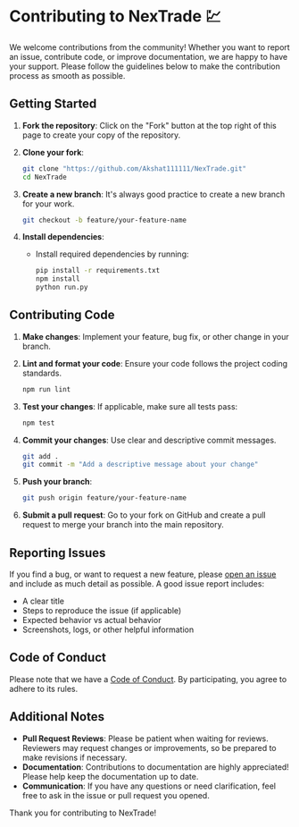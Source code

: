 # Contributing to NexTrade 💹

We welcome contributions from the community! Whether you want to report an issue, contribute code, or improve documentation, we are happy to have your support. Please follow the guidelines below to make the contribution process as smooth as possible.

## Getting Started

1. **Fork the repository**: Click on the "Fork" button at the top right of this page to create your copy of the repository.

2. **Clone your fork**:
   ```bash
   git clone "https://github.com/Akshat111111/NexTrade.git"
   cd NexTrade
   ```

3. **Create a new branch**: It's always good practice to create a new branch for your work.
   ```bash
   git checkout -b feature/your-feature-name
   ```

4. **Install dependencies**:
   - Install required dependencies by running:
     ```bash
     pip install -r requirements.txt
     npm install
     python run.py
     ```

## Contributing Code

1. **Make changes**: Implement your feature, bug fix, or other change in your branch.

2. **Lint and format your code**: Ensure your code follows the project coding standards.
   ```bash
   npm run lint
   ```

3. **Test your changes**: If applicable, make sure all tests pass:
   ```bash
   npm test
   ```

4. **Commit your changes**: Use clear and descriptive commit messages.
   ```bash
   git add .
   git commit -m "Add a descriptive message about your change"
   ```

5. **Push your branch**:
   ```bash
   git push origin feature/your-feature-name
   ```

6. **Submit a pull request**: Go to your fork on GitHub and create a pull request to merge your branch into the main repository.

## Reporting Issues

If you find a bug, or want to request a new feature, please [open an issue](https://github.com/Akshat111111/NexTrade/issues) and include as much detail as possible. A good issue report includes:

- A clear title
- Steps to reproduce the issue (if applicable)
- Expected behavior vs actual behavior
- Screenshots, logs, or other helpful information

## Code of Conduct

Please note that we have a [Code of Conduct](CODE_OF_CONDUCT.md). By participating, you agree to adhere to its rules.

## Additional Notes

- **Pull Request Reviews**: Please be patient when waiting for reviews. Reviewers may request changes or improvements, so be prepared to make revisions if necessary.
- **Documentation**: Contributions to documentation are highly appreciated! Please help keep the documentation up to date.
- **Communication**: If you have any questions or need clarification, feel free to ask in the issue or pull request you opened.

Thank you for contributing to NexTrade!
```
